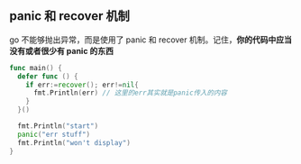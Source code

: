 ## panic 和 recover 机制

go 不能够抛出异常，而是使用了 panic 和 recover 机制。记住，**你的代码中应当没有或者很少有 panic 的东西**

```go
func main() {
  defer func () {
    if err:=recover(); err!=nil{
      fmt.Println(err) // 这里的err其实就是panic传入的内容
    }
  }()

  fmt.Println("start")
  panic("err stuff")
  fmt.Println("won't display")
}
```
